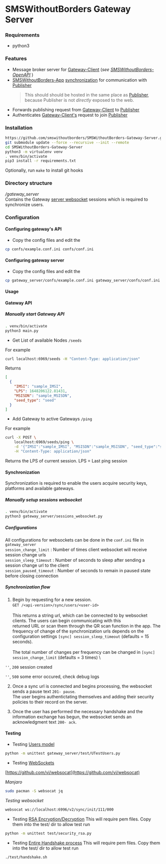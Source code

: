 # SMSWithoutBorders Gateway Server
### Requirements
- python3


### Features
- Message broker server for [Gateway-Client]() (_see [SMSWithoutBorders-OpenAPI]()_ )
- [SMSWithoutBorders-App]() [synchronization](synchronization) for communication with [Publisher]()
	> This should should be hosted in the same place as [Publisher](), because Publisher is not _directly_ exposed to the web.
- Forwards publishing request from [Gateway-Client]() to [Publisher]()
- Authenticates [Gateway-Client's]() request to join [Publisher]()

### Installation
```bash
https://github.com/smswithoutborders/SMSWithoutBorders-Gateway-Server.git
git submodule update --force --recursive --init --remote
cd SMSWithoutBorders-Gateway-Server 
python3 -m virtualenv venv
. venv/bin/activate
pip3 install -r requirements.txt
```
Optionally, run `make` to install git hooks

### Directory structure
_/gateway_server_ \
Contains the Gateway [server websocket](gateway_server/sessions_websocket.py) sessions which is required to synchronize users.


### Configuration
#### Configuring gateway's API
- Copy the config files and edit the
```bash
cp confs/example.conf.ini confs/conf.ini
```

#### Configuring gateway server
- Copy the config files and edit the
```bash
cp gateway_server/confs/example.conf.ini gateway_server/confs/conf.ini
```

#### Usage
<a name="synchronization" ></a>

#### Gateway API

##### Manually start Gateway API
```bash
. venv/bin/activate
python3 main.py
```

- Get List of available Nodes
`/seeds
`

For example
```bash
curl localhost:6969/seeds -H "Content-Type: application/json"
```

Returns
```json
[
  {
    "IMSI": "sample_IMSI", 
    "LPS": 1648206122.81431, 
    "MSISDN": "sample_MSISDN", 
    "seed_type": "seed"
  }
]
```

- Add Gateway to active Gateways
`/ping
`

For example
```bash
curl -X POST \
	localhost:6969/seeds/ping \
	-d '{"IMSI":"sample_IMSI", "MSISDN":"sample_MSISDN", "seed_type":"seed"}' \
	-H "Content-Type: application/json"
```

Returns the LPS of current session. LPS = Last ping session

#### Synchronization
Synchronization is required to enable the users acquire security keys, platforms and available gateways.

##### Manually setup sessions websocket
```bash
. venv/bin/activate
python3 gateway_server/sessions_websocket.py
```

##### Configurations
All configurations for websockets can be done in the `conf.ini` file in `gateway_server` \
`session_change_limit` : Number of times client websocket will receive session change urls \
`session_sleep_timeout` : Number of seconds to sleep after sending a session change url to the client \
`session_paused_timeout` : Number of seconds to remain in paused state before closing connection

##### Synchronization flow
1. Begin by requesting for a new session. \
`GET /<api-version>/sync/users/<user-id>` \
\
This returns a string url, which can be connected to by websocket clients. The users can begin communicating with this \
returned URL or scan them through the QR scan function in the app. The frequency of change of the synchronization urls depends
on the configuration settings `[sync] session_sleep_timeout` (defaults = 15 seconds). \
\
The total number of changes per frequency can be changed in `[sync] session_change_limit` (defaults = 3 times) \

`''`, `200` session created

`''`, `500` some error occured, check debug logs

2. Once a sync url is connected and begins processing, the websocket sends a pause text `201- pause`. \
The user begins authentictating themselves and adding their security policies to their record on the server.

3. Once the user has performed the necessary handshake and the information exchange has begun, the websocket sends an \
acknowledgment text `200- ack`.

<a name="testing" />

#### Testing
- Testing [Users model](gateway_server/users.py)
```bash
python -m unittest gateway_server/test/UTestUsers.py
```

- Testing [WebSockets](gateway_server/sessions_websocket.py)

[https://github.com/vi/websocat](https://github.com/vi/websocat)

*Manjaro*
```bash
sudo pacman -S websocat jq
```

*Testing websocket*
```bash
websocat ws://localhost:6996/v2/sync/init/111/000
```

- Testing [RSA Encryption/Decryption](test/security_rsa.py)
This will require pem files. Copy them into the test/ dir to allow test run
```bash
python -m unittest test/security_rsa.py
```

- Testing [Entire Handshake process](test/handshake.py)
This will require pem files. Copy them into the test/ dir to allow test run
```bash
./test/handshake.sh
```
